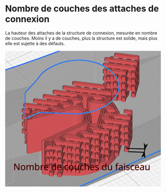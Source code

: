 Nombre de couches des attaches de connexion
====
La hauteur des attaches de la structure de connexion, mesurée en nombre de couches. Moins il y a de couches, plus la structure est solide, mais plus elle est sujette à des défauts.

![Nombre de couches des attaches de connexion](../images/interlocking_layer_count_fr.svg)